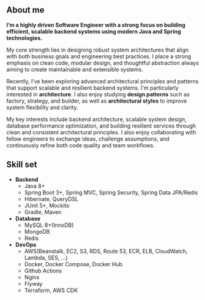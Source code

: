 ## About me

**I’m a highly driven Software Engineer with a strong focus on building efficient, scalable backend systems using modern Java and Spring technologies.**

My core strength lies in designing robust system architectures that align with both business goals and engineering best practices. I place a strong emphasis on clean code, modular design, and thoughtful abstraction always aiming to create maintainable and extensible systems.

Recently, I’ve been exploring advanced architectural principles and patterns that support scalable and resilient backend systems. I'm particularly interested in **architecture**. I also enjoy studying **design patterns** such as factory, strategy, and builder, as well as **architectural styles** to improve system flexibility and clarity.

My key interests include backend architecture, scalable system design, database performance optimization, and building resilient services through clean and consistent architectural principles. I also enjoy collaborating with fellow engineers to exchange ideas, challenge assumptions, and continuously refine both code quality and team workflows.

## Skill set

- **Backend**
  - Java 8+
  - Spring Boot 3+, Spring MVC, Spring Security, Spring Data JPA/Redis
  - Hibernate, QueryDSL
  - JUnit 5+, Mockito
  - Gradle, Maven
- **Database**
  - MySQL 8+(InnoDB)
  - MongoDB
  - Redis
- **DevOps**
  - AWS(Beanstalk, EC2, S3, RDS, Route 53, ECR, ELB, CloudWatch, Lambda, SES, ...)
  - Docker, Docker Compose, Docker Hub
  - Github Actions
  - Nginx
  - Flyway
  - Terraform, AWS CDK
